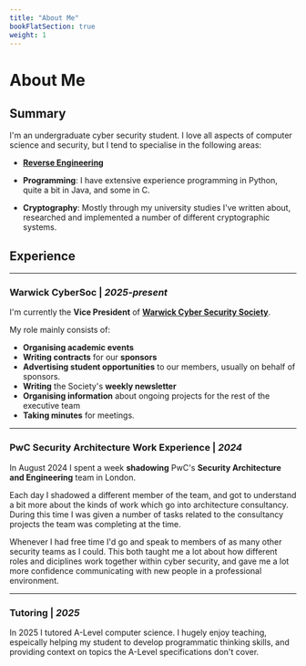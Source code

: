 ```yaml
---
title: "About Me"
bookFlatSection: true
weight: 1
---
```


# About Me

## Summary
I'm an undergraduate cyber security student. I love all aspects of computer
science and security, but I tend to specialise in the following areas:
- **[Reverse Engineering](./reverse-engineering/)**

- **Programming**: I have extensive experience programming
in Python, quite a bit in Java, and some in C.

- **Cryptography**: Mostly through my university studies
I've written about, researched and implemented a number of different 
cryptographic systems.


## Experience
---
### **Warwick CyberSoc** | _2025-present_
I'm currently the **Vice President** of
**[Warwick Cyber Security Society](https://warwickcybersoc.com)**.

My role mainly consists of:
- **Organising academic events**
- **Writing contracts** for our **sponsors**
- **Advertising student opportunities** to our members, usually on behalf
of sponsors.
- **Writing** the Society's **weekly newsletter**
- **Organising information** about ongoing projects for the rest of the 
executive team
- **Taking minutes** for meetings.

---
### **PwC Security Architecture Work Experience** | _2024_
In August 2024 I spent a week **shadowing** PwC's **Security Architecture and
Engineering** team in London.

Each day I shadowed a different member of the team, and got to understand a 
bit more about the kinds of work which go into architecture consultancy.
During this time I was given a number of tasks related to the consultancy
projects the team was completing at the time.

Whenever I had free time I'd go and speak to members of as many other security
teams as I could. This both taught me a lot about how different roles and 
diciplines work together within cyber security, and gave me a lot more 
confidence communicating with new people in a professional environment.

---
### **Tutoring** | _2025_
In 2025 I tutored A-Level computer science. I hugely enjoy teaching, espeically
helping my student to develop programmatic thinking skills, and providing context
on topics the A-Level specifications don't cover.
